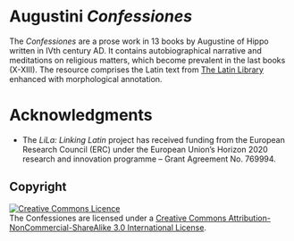 
# Augustini *Confessiones*
The *Confessiones* are a prose work in 13 books by Augustine of Hippo written in IVth century AD. It contains autobiographical narrative and meditations on religious matters, which become prevalent in the last books (X-XIII). The resource comprises the Latin text from [The Latin Library](https://www.thelatinlibrary.com/)  enhanced with morphological annotation.


# Acknowledgments

  * The _LiLa: Linking Latin_ project has received funding from the European Research Council (ERC) under the European Union’s Horizon 2020 research and innovation programme – Grant Agreement No. 769994.


## Copyright

<a rel="license" href="http://creativecommons.org/licenses/by-nc-sa/3.0/ "><img alt="Creative Commons Licence" style="border-width:0" src="https://i.creativecommons.org/l/by-nc-sa/3.0/88x31.png"/></a><br />The Confessiones are licensed under a <a rel="license" href="http://creativecommons.org/licenses/by-nc-sa/3.0/">Creative Commons Attribution-NonCommercial-ShareAlike 3.0 International License</a>.


